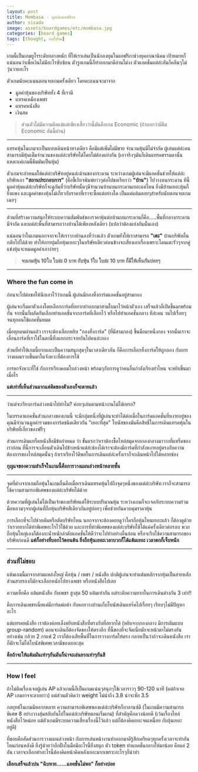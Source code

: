 ```yaml
---
layout: post
title: Mombasa - บุกเบิกแอฟริกา
author: sisada
image: assets/boardgames/etc/mombasa.jpg 
categories: [board games]
tags: [thought, กบโปรด]
---
```

เกมนี้เป็นเกมยูโรระดับกลางหนัก ที่ให้เราเล่นเป็นนักลงทุนในแอฟริกาช่วงยุคอาณานิคม เป้าหมายก็แน่นอนว่าเพื่อเงินไม่มีอะไรซับซ้อน ตัวรูลเกมนี้ก็ทำออกมาดีอ่านไม่งง ตัวแอคชั่นแต่ล่ะอันก็คลีนๆไม่วุ่นวายอะไร

ตัวเกมนับคะแนนตอนจบเกมครั้งเดียว โดยคะแนนจะมาจาก
* มูลค่าหุ้นของบริษัททั้ง 4 ที่เรามี
* แทรคเหมืองเพชร
* แทรคหนังสือ
* เงินสด



> ส่วนตัวไม่มีความคิดแม้แต่เพียงเสี้ยวว่านี้มันคือเกม Economic (ถ้าบอกว่ามีธีม Economic อันนี้ผ่าน)




---



แทรคหุ้นในเกมจะเป็นแบบเดินหน้าทางเดียว คือมีแต่เพิ่มไม่มีขาย จำนวนหุ้นมีไม่จำกัด ผู้เล่นแต่ล่ะคนสามารถมีหุ้นเต็มจำนวนของแต่ล่ะบริษัทได้โดยไม่ต้องแย่งกัน (เอาจริงๆมันก็เดินแทรคธรรมดานั้นแหละแค่เกมนี้ธีมมันเป็นหุ้น)

ตัวเกมจะกำหนดให้แต่ล่ะบริษัทอยู่คนล่ะด้านของกระดาน ระหว่างเกมผู้เล่นจะมีแอคชั่นช่วยให้แต่ล่ะบริษัทเอา **"สถานประกอบการ"** (คือขี้เกียจพิมพ์ยาวๆต่อไปขอเรียกว่า **"บ้าน"**) ไปวางบนกระดาน ทีนี้มูลค่าหุ้นแต่ล่ะบริษัทก็จะดูกันที่ว่าบริษัทนั้นๆมีจำนวนบ้านบนกระดานเยอะแค่ไหน ยิ่งมีบ้านเยอะหุ้นก็ยิ่งแพง และมูลค่าของหุ้นไม่เกี่ยวกับราคาที่เราจะซื้อแต่อย่างใด เป็นแค่แต้มลอยๆสำหรับนับตอนจบเกมเฉยๆ



---



ส่วนที่สร้างความสนุกให้ระบบความสัมพันธ์ของราคาหุ้นต่อบ้านบนกระดานก็คือ.....พื้นที่กลางกระดานมีจำกัด และแต่ล่ะพื้นที่สามารถวางบ้านได้เพียงหลังเดียว (แปลว่าต้องแย่งกันนั้นเอง)

แน่นอนว่าในเกมนอกจากจะให้เราวางบ้านลงที่ว่างแล้ว ตัวเกมยังให้เราสามารถ **"เตะ"** บ้านบริษัทอื่นกลับไปได้ด้วย ทำให้การทุ่มถือหุ้นเยอะๆในบริษัทเดียวค่อนข้างจะเสี่ยงเอาเรื่องเพราะโดนเตะรัวๆจากคู่แข่งหุ้นจะหมดมูลค่าเอาง่ายๆ

> 
> **จบเกมหุ้น 10ใบ ใบล่ะ 0 บาท กับหุ้น 1ใบ ใบล่ะ 10 บาท ก็มีให้เห็นกันบ่อยๆ**
> 
> 
> 




---


### Where the fun come in


ก่อนจะไปต่อขอให้นึกเอาไว้ว่าเกมนี้ ผู้เล่นมีกองทิ้งการ์ดแอคชั่นอยู่สามกอง

ผู้เล่นจะเริ่มตาตัวเองโดยเลือกการ์ดที่อยากทำออกมาสามใบมาไว้หน้าตัวเอง เสร็จแล้วก็เปิดขึ้นมาพร้อมกัน จากนั้นก็ผลัดกันเลือกทำแอคชั่นจากการ์ดที่เลือกไว้ หรือไปทำแอคชั่นกลาง ทีล่ะคน วนไปเรื่อยๆ จนทุกคนใช้แอคชั่นหมด

เมื่อทุกคนผ่านแล้ว เราจะต้องเลือกหยิบ "กองทิ้งการ์ด" (ที่มีสามกอง) ขึ้นมือมาหนึ่งกอง จากนั้นเราจะเลื่อนการ์ดที่เราใช้ในตานี้ทิ้งแยกกระจายกันไปคนล่ะกอง


ส่วนที่ทำให้เกมนี้ยากและเป็นความสนุกสุดๆในเวลาเดียวกัน ก็คือการเลือกทิ้งการ์ดให้ถูกกอง กับการวางแผนรวบขึ้นมาในจังหวะที่ต้องการใช้

การหาจังหวะที่ใช่ กับการเรียงคอมโบล่วงหน้า พร้อมๆกับการดูว่าคนอื่นกำลังเรียงท่าไหน จะหยิบขึ้นมาเมื่อไร

**แต่เท่าที่เห็นส่วนมากแค่คิดของตัวเองก็จะตายแล้ว**


---



ว่าแต่จะเรียงการ์ดล่วงหน้าไปทำไม? ค่อยๆเล่นตามหน้างานไม่ได้เหรอ?

ในบรรดาแอคชั่นส่วนกลางของเกมนี้ จะมีกลุ่มหนึ่งที่ผู้เล่นจะทำได้ต่อเมื่อในการ์ดแอคชั่นที่หงายอยู่ของคุณมีจำนวนมูลค่ารวมของการ์ดชนิดเดียวกัน "เยอะที่สุด" โบนัสของมันคือสิทธิ์ในการเดินแทรคหุ้นในบริษัทที่เกี่ยวของฟรีๆ

ส่วนการเดินแทร็คหนังสือมีข้อกำหนด ว่า ขั้นแรกว่าเราต้องซื้อไทล์สมุดจากกองกลางมาวางที่แทร็คของเราก่อน ที่นี้การจะเลื่อนตัวเดินไปข้างหน้าแต่ล่ะช่องได้เราจะต้องมีการ์ดที่กำลังหงายอยู่ตรงกับความต้องการของไทล์สมุดนั้นๆ ถ้าเราเรียงไว้ดีพอในการเดินแต่ล่ะครั้งเราก็จะเดินหน้าไปได้หลายช่อง

**กุญแจของความสำเร็จในเกมนี้คือการวางแผนล่วงหน้าหลายชั้น**


---





จุดที่ต่างจากเกมถือหุ้นในเกมอื่นคือเมื่อเราเดินแทรคหุ้นไปถึงจุดๆหนึ่งของแต่ล่ะบริษัท เราก็จะสามารถใช้ความสามารถพิเศษของแต่ล่ะบริษัทได้ด้วย

ด้วยความที่ผู้เล่นไม่ได้เป็นเจ้าของบริษัทแต่ใช้ระบบปริมาณหุ้น ระหว่างเกมก็จะเจอกับระบบความร่วมมือหลวมๆจากผู้เล่นที่ถือหุ้นบริษัทสีเดียวกันอยู่บ่อยๆ เพื่อช่วยกันควบคุมราคาหุ้น

การเลือกที่จะไปช่วยดันหรือตัดบริษัทไหน นอกจากจะต้องคอยดูว่าใครถือหุ้นไหนเยอะแล้ว ก็ต้องดูด้วยว่าเราอยากได้ท่าพิเศษอะไรไว้ใช้ด้วย และการที่ท่าพิเศษของแต่ล่ะบริษัทใช้ได้แค่ครั้งเดียวต่อรอบ พวกถือหุ้นใหญ่เองก็ต้องกะน้ำหนักลำดับแอคชั่นให้ดีว่าจะไปทำอย่างอื่นก่อน หรือจะรีบใช้ความสามารถของบริษัทก่อนดี
**แต่ก็อย่างที่บอกไว้ตอนต้น ยิ่งถือหุ้นเยอะเวลาบวกก็ได้แต้มเยอะ เวลาตกก็เจ็บหนัก**




---


### ส่วนที่ไม่ชอบ


แต้มเกมนี้มาจากสามแหล่งใหญ่ คือหุ้น / เพชร / หนังสือ ปกติผู้เล่นจะทำแต้มหลักจากหุ้นเป็นสายหลัก ส่วนสายรองก็มักจะเลือกหนักไปทางเพชร หรือหนังสือไปเลย

ความเหี้ยคือ แต้มหนังสือ กับเพชร สูงสุด 50 แต้มเท่ากัน แต่ระดับความยากในการเดินต่างกัน 3 เท่า!!

คือการเดินเพชรเนี่ยแค่มีการ์ดพ่อค้า กับคอยวางบ้านเก็บโบนัสเดินแทร๊คไปเรื่อยๆ เรียบๆไม่มีปัญหาอะไร

แต่แทรคหนังสือ เราต้องค่อยเล็งหยิบหนังสือที่ตรงกับที่อยากได้ (หยิบจากกองกลาง มีการเติมแบบ group-random) ตอนจะเดินก็ต้องจัดของให้ตรงอีก ที่นี้ของที่จะจัดเนี่ยมักจะหน้าตาไม่ตรงกัน อย่างเช่น กล้วย 2 กาแฟ 2 เราก็ต้องเสียพื้นที่ในการวางการ์ดให้ตรง กลายเป็นว่าถ้าจะเดินหนังสือ เราก็มักจะไม่ได้โบนัสพิเศษเวลามีของเยอะสุด

**คือถ้าจะให้แต้มมันเท่าๆกันมันก็น่าจะเล่นยากเท่าๆกันสิ**


---


### How I feel


ถ้าไม่ติดเรื่องเจอผู้เล่น AP แล้วเกมนี้ก็เป็นเกมแน่นๆสนุกๆใช้เวลาราวๆ 90-120 นาที
(แต่ถ้าเจอ AP เกมอาจจะลากยาว) แต่ส่วนตัวคิดว่า weight ไม่น่าถึง 3.8 น่าจะซัก 3.5

กลยุทธ์ในเกมมีหลากหลาย ความสามารถพิเศษของแต่ล่ะบริษัทก็บาลานซ์ดี (ในเกมมีความสามารถพิเศษ 8 อย่างวางสุ่มสลับกันไปในแต่ล่ะบริษัทตอนเริ่มเกม) ที่สำคัญคือดวงน้อยดี (เว้นเรื่องไทล์หนังสือไว้หน่อย แม้ตัวเกมมีระบบความเสี่ยงเรื่องนี้ไว้แล้ว แต่ก็ต้องคิดเยอะจนเหนื่อย กับลุ้นเยอะอยู่ดี)

ที่ชอบคือสัดส่วนการวางแผนล่วงหน้า กับการเล่นหน้างานทำออกมาดีรู้สึกเครียดๆทุกครั้งเวลาจะทำอันไหนก่อนหลังดี ยิ่งรู้ด้วยว่าอีกฝั่งในมือมีอะไรนี้ยิ่งสนุก ตัว token ทำแอคชั่นกลางให้มาน้อย คือแค่ 2 อัน เวลาจะเลือกทำอะไรนี้ต้องคิดหน้าคิดหลังเยอะมากเพราะอะไรๆก็น่าทำ

**เลือกเสร็จแล้วบ่น "ฉิบหาย......แอคชั่นไม่พอ" ก็อย่างบ่อย**
